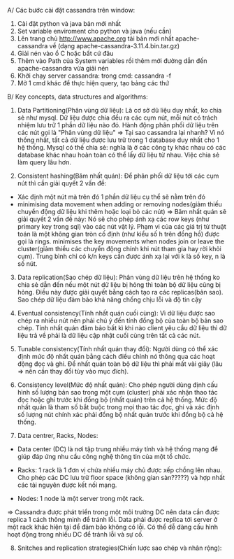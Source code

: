 A/ Các bước cài đặt cassandra trên window:
1. Cài đặt python và java bản mới nhất
2. Set variable enviroment cho python và java (nếu cần)
3. Lên trang chủ http://www.apache.org tải bản mới nhất apache-cassandra về (dạng apache-cassandra-3.11.4.bin.tar.gz)
4. Giải nén vào ổ C hoặc bất cứ đâu
5. Thêm vào Path của System variables rồi thêm mới đường dẫn đến apache-cassandra vừa giải nén
6. Khởi chạy server cassandra: trong cmd: cassandra -f
7. Mở 1 cmd khác để thực hiện query, tạo bảng các thứ

B/ Key concepts, data structures and algorithms:
1. Data Partitioning(Phân vùng dữ liệu): Là cơ sở dũ liệu duy nhất, ko chia sẻ như mysql. Dữ liệu được chia đều ra các cụm nút, mỗi nút có trách nhiệm lưu trữ 1 phần dữ liệu nào đó. Hành động phân phối dữ liệu trên các nút gọi là "Phân vùng dữ liệu"
=> Tại sao cassandra lại nhanh? Vì nó thống nhất, tất cả dữ liệu được lưu trữ trong 1 database duy nhất cho 1 hệ thống. Mysql có thế chia sẻ: nghĩa là ở các công ty khác nhau có các database khác nhau hoàn toàn có thể lấy dữ liệu từ nhau. Việc chia sẻ làm query lâu hơn.

2. Consistent hashing(Băm nhất quán): Để phân phối dữ liệu tới các cụm nút thì cần giải quyết 2 vấn đề: 
- Xác định một nút mà trên đó 1 phần dữ liệu cụ thể sẽ nằm trên đó
- minimising data movement when adding or removing nodes(giảm thiếu chuyền động dữ liệu khi thêm hoặc loại bỏ các nút)
=> Băm nhất quán sẽ giải quyết 2 vấn đề này: Nó sẽ cho phép ánh xạ các row keys (như primary key trong sql) vào các nút vật lý. Phạm vi của các giá trị từ thuật toán là một không gian tròn cố định (như kiểu số h trên đồng hồ) được gọi là rings. minimises the key movements when nodes join or leave the cluster(giảm thiều các chuyển động chính khi nút tham gia hay rời khỏi cụm). Trung bình chỉ có k/n keys cần được ánh xạ lại với k là số key, n là số nút.

3. Data replication(Sao chép dữ liệu): Phân vùng dữ liệu trên hệ thống ko chia sẻ dẫn đến nếu một nút dữ liệu bị hỏng thì toàn bộ dữ liệu cũng bị hỏng. Điều này được giải quyết bằng cách tạo ra các replicas(bản sao). Sao chép dữ liệu đảm bảo khả năng chống chịu lỗi và độ tin cậy

4. Eventual consistency(Tính nhất quán cuối cùng): Vì dữ liệu được sao chép ra nhiều nút nên phải chú ý đến tính đồng bộ của toàn bộ bản sao chép. Tính nhất quán đảm bảo bất kì khi nào client yêu cầu dữ liệu thì dữ liệu trả về phải là dữ liệu cập nhật cuối cùng trên tất cả các nút.

5. Tunable consistency(Tính nhất quán thay đổi): Người dùng có thể xác định mức độ nhất quán bằng cách điều chỉnh nó thông qua các hoạt động đọc và ghi. Để nhất quán toàn bộ dữ liệu thì phải mất vài giây (lâu => nên cần thay đổi tùy vào mục đích).

6. Consistency level(Mức độ nhất quán): Cho phép người dùng định cấu hình số lượng bản sao trong một cụm (cluster) phải xác nhận thao tác đọc hoặc ghi trước khi đồng bộ (nhất quán) trên cả hệ thống. Mức độ nhất quán là tham số bắt buộc trong mọi thao tác đọc, ghi và xác định số lượng nút chính xác phải đồng bộ nhất quán trước khi đồng bộ cả hệ thống.

7. Data centrer, Racks, Nodes: 
- Data center (DC) là nơi tập trung nhiều máy tính và hệ thống mạng để  giúp đáp ứng nhu cầu công nghệ thông tin của một tổ chức. 

- Racks: 1 rack là 1 đơn vị chứa nhiều máy chủ được xếp chồng lên nhau. Cho phép các DC lưu trữ floor space (không gian sàn?????) và hợp nhất các tài nguyên được kết nối mạng.

- Nodes: 1 node là một server trong một rack. 

=> Cassandra được phát triển trong một môi trường DC nên data cần được replica 1 cách thông minh để tránh lỗi. Data phải được replica tới server ở một rack khác hiện tại để  đảm bảo không có lỗi. Có thể dễ dàng cấu hình hoạt động trong nhiều DC để  tránh lỗi và sự cố.

8. Snitches and replication strategies(Chiến lược sao chép và nhân rộng): 
